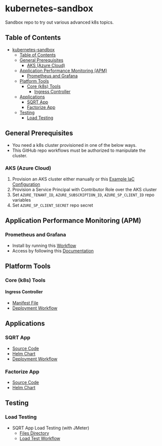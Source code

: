 # kubernetes-sandbox
Sandbox repo to try out various advanced k8s topics.

## Table of Contents

- [kubernetes-sandbox](#kubernetes-sandbox)
  - [Table of Contents](#table-of-contents)
  - [General Prerequisites](#general-prerequisites)
    - [AKS (Azure Cloud)](#aks-azure-cloud)
  - [Application Performance Monitoring (APM)](#application-performance-monitoring-apm)
    - [Prometheus and Grafana](#prometheus-and-grafana)
  - [Platform Tools](#platform-tools)
    - [Core (k8s) Tools](#core-k8s-tools)
      - [Ingress Controller](#ingress-controller)
  - [Applications](#applications)
    - [SQRT App](#sqrt-app)
    - [Factorize App](#factorize-app)
  - [Testing](#testing)
    - [Load Testing](#load-testing)

## General Prerequisites

* You need a k8s cluster provisioned in one of the below ways.
* This GitHub repo workflows must be authorized to manipulate the cluster.

### AKS (Azure Cloud)
1. Provision an AKS cluster either manually or this [Example IaC Configuration](https://gitlab.com/BasiukTV/azure-sandbox/-/tree/main/automation/iac/aks)
2. Provision a Service Principal with Contributor Role over the AKS cluster
3. Set ```AZURE_TENANT_ID```, ```AZURE_SUBSCRIPTION_ID```, ```AZURE_SP_CLIENT_ID``` repo variables
4. Set ```AZURE_SP_CLIENT_SECRET``` repo secret

## Application Performance Monitoring (APM)

### Prometheus and Grafana
* Install by running this [Workflow](https://github.com/BasiukTV/kubernetes-sandbox/actions/workflows/10_install_prometheus_grafana.yaml)
* Access by following this [Documentation](docs/apm/prometheus_grafana/post_install.md)

## Platform Tools

### Core (k8s) Tools

#### Ingress Controller
* [Manifest File](./platform/k8s/ingress_controller.yaml)
* [Deployment Workflow](https://github.com/BasiukTV/kubernetes-sandbox/actions/workflows/11_install_ingress_controller.yaml)

## Applications

### SQRT App

* [Source Code](./apps/sqrt/go/vanilla/)
* [Helm Chart](./apps/sqrt/go/vanilla/helm/sqrt-app/)
* [Deployment Workflow](https://github.com/BasiukTV/kubernetes-sandbox/actions/workflows/20_deploy_sqrt_app.yaml)

### Factorize App

* [Source Code](./apps/factorize/go/vanilla/)
* [Helm Chart](./apps/factorize/go/vanilla/helm/factorize-app/)

## Testing
### Load Testing
* SQRT App Load Testing (with JMeter)
  * [Files Directory](./testing/load/jmeter/sqrt-app/)
  * [Load Test Workflow](https://github.com/BasiukTV/kubernetes-sandbox/actions/workflows/30_loadtest_sqrt_app.yaml)
